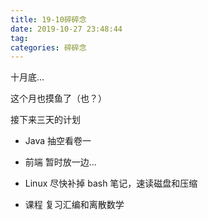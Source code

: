 ```yaml
---
title: 19-10碎碎念
date: 2019-10-27 23:48:44
tag: 
categories: 碎碎念
---
```

十月底... 

这个月也摸鱼了（也？）

接下来三天的计划

- Java 抽空看卷一

- 前端 暂时放一边...

- Linux 尽快补掉 bash 笔记，速读磁盘和压缩

- 课程 复习汇编和离散数学